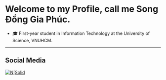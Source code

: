 # Welcome to my Profile, call me Song Đồng Gia Phúc.

- 🎓 First-year student in Information Technology at the University of Science, VNUHCM.

---
## Social Media

[![N|Solid](https://cldup.com/dTxpPi9lDf.thumb.png)](https://www.facebook.com/songdonggiaphuc)
